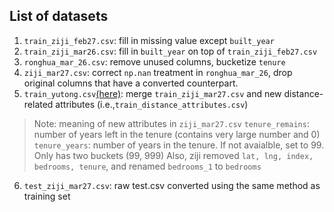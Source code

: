 ## List of datasets

1. `train_ziji_feb27.csv`: fill in missing value except `built_year`
2. `train_ziji_mar26.csv`: fill in `built_year` on top of `train_ziji_feb27.csv`
3. `ronghua_mar_26.csv`: remove unused columns, bucketize `tenure`
4. `ziji_mar27.csv`: correct `np.nan` treatment in `ronghua_mar_26`, drop original columns that have a converted counterpart.
5. `train_yutong.csv`[(here)](https://github.com/StevenShi-23/CS5228-Data-Mining/blob/yutong/train_yutong.csv): merge `train_ziji_mar27.csv` and new distance-related attributes (i.e.,`train_distance_attributes.csv`)

> Note: meaning of new attributes in `ziji_mar27.csv`
> `tenure_remains`: number of years left in the tenure (contains very large number and 0)
> `tenure_years`: number of years in the tenure. If not avaialble, set to 99. Only has two buckets (99, 999)
> Also, ziji removed `lat, lng, index, bedrooms, tenure`, and renamed `bedrooms_1` to `bedrooms`

6. `test_ziji_mar27.csv`: raw test.csv converted using the same method as training set